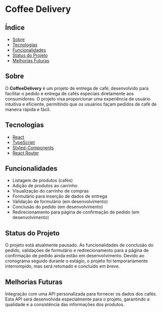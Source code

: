 # Coffee Delivery

## Índice

- [Sobre](#sobre)
- [Tecnologias](#tecnologias)
- [Funcionalidades](#funcionalidades)
- [Status do Projeto](#status-do-projeto)
- [Melhorias Futuras](#melhorias-futuras)

## Sobre

O **CoffeeDelivery** é um projeto de entrega de café, desenvolvido para facilitar o pedido e entrega de cafés especiais diretamente aos consumidores. O projeto visa proporcionar uma experiência de usuário intuitiva e eficiente, permitindo que os usuários façam pedidos de café de maneira rápida e fácil.

## Tecnologias

- [React](https://reactjs.org/)
- [TypeScript](https://www.typescriptlang.org/)
- [Styled-Components](https://styled-components.com/)
- [React Router](https://reactrouter.com/)

## Funcionalidades

- Listagem de produtos (cafés)
- Adição de produtos ao carrinho
- Visualização do carrinho de compras
- Formulário para inserção de dados de entrega
- Validação de formulário (em desenvolvimento)
- Conclusão do pedido (em desenvolvimento)
- Redirecionamento para página de confirmação de pedido (em desenvolvimento)


## Status do Projeto
O projeto está atualmente pausado. As funcionalidades de conclusão do pedido, validações de formulário e redirecionamento para a página de confirmação de pedido ainda estão em desenvolvimento. Devido ao cronograma seguido durante o estágio, o projeto foi temporariamente interrompido, mas será retomado e concluído em breve.

## Melhorias Futuras
Integração com uma API personalizada para fornecer os dados dos cafés. Esta API será desenvolvida especialmente para o projeto, garantindo a qualidade e a consistência das informações dos produtos.
